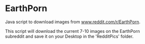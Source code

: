 # EarthPorn
Java script to download images from www.reddit.com/r/EarthPorn.   

This script will download the current 7-10 images on the EarthPorn subreddit and save it on your Desktop in the 'RedditPics' folder.
